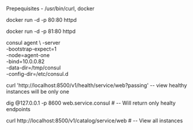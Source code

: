 Prepequisites - /usr/bin/curl, docker

docker run -d -p 80:80 httpd

docker run -d -p 81:80 httpd

consul agent \ 
    -server \
    -bootstrap-expect=1 \
    -node=agent-one \
    -bind=10.0.0.82 \
    -data-dir=/tmp/consul \
    -config-dir=/etc/consul.d 

curl 'http://localhost:8500/v1/health/service/web?passing' -- view healthy instances will be only one

dig @127.0.0.1 -p 8600 web.service.consul # -- Will return only healty endpoints

curl http://localhost:8500/v1/catalog/service/web # -- View all instances